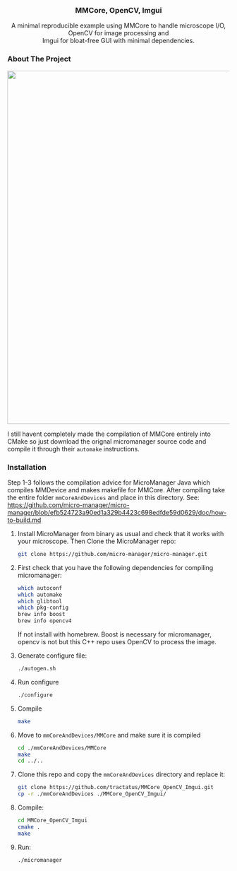 <!-- PROJECT LOGO -->
<br />
<p align="center">
  <!--  <a href="https://github.com/othneildrew/Best-README-Template">
    <img src="images/logo.png" alt="Logo" width="80" height="80">
  </a> -->

  <h3 align="center">MMCore, OpenCV, Imgui</h3>

  <p align="center">
    A minimal reproducible example using MMCore to handle microscope I/O, <br>OpenCV for image processing and<br> Imgui for bloat-free GUI with minimal dependencies.
  </p>
</p>


<!-- ABOUT THE PROJECT -->
### About The Project

<img src="https://github.com/tractatus/MMCore_OpenCV_Imgui/blob/main/mmcore_opencv_imgui.gif" width="800"/>


I still havent completely made the compilation of MMCore entirely into CMake so just download the orignal micromanager source code and compile it through their `automake` instructions.

### Installation

Step 1-3 follows the compilation advice for MicroManager Java which compiles MMDevice and makes makefile for MMCore.
After compiling take the entire folder `mmCoreAndDevices` and place in this directory. See:
https://github.com/micro-manager/micro-manager/blob/efb524723a90ed1a329b4423c698edfde59d0629/doc/how-to-build.md

1. Install MicroManager from binary as usual and check that it works with your microscope.
   Then Clone the MicroManager repo:
   ```sh
   git clone https://github.com/micro-manager/micro-manager.git
   ```
2. First check that you have the following dependencies for compiling micromanager:
   ```sh
   which autoconf
   which automake
   which glibtool
   which pkg-config
   brew info boost
   brew info opencv4
   ```
   If not install with homebrew. Boost is necessary for micromanager, opencv is not but this C++ repo uses OpenCV to process the image.
3. Generate configure file:
   ```sh
   ./autogen.sh
   ```
4. Run configure
   ```sh
   ./configure
   ```
5. Compile
   ```sh
   make
   ```
6. Move to `mmCoreAndDevices/MMCore` and make sure it is compiled
   ```sh
   cd ./mmCoreAndDevices/MMCore
   make
   cd ../..
   ```

7. Clone this repo and copy the `mmCoreAndDevices` directory and replace it:
   ```sh
   git clone https://github.com/tractatus/MMCore_OpenCV_Imgui.git
   cp -r ./mmCoreAndDevices ./MMCore_OpenCV_Imgui/
   ```

8. Compile:
   ```sh
   cd MMCore_OpenCV_Imgui
   cmake .
   make
   ```

9. Run:
   ```sh
   ./micromanager
   ```   
